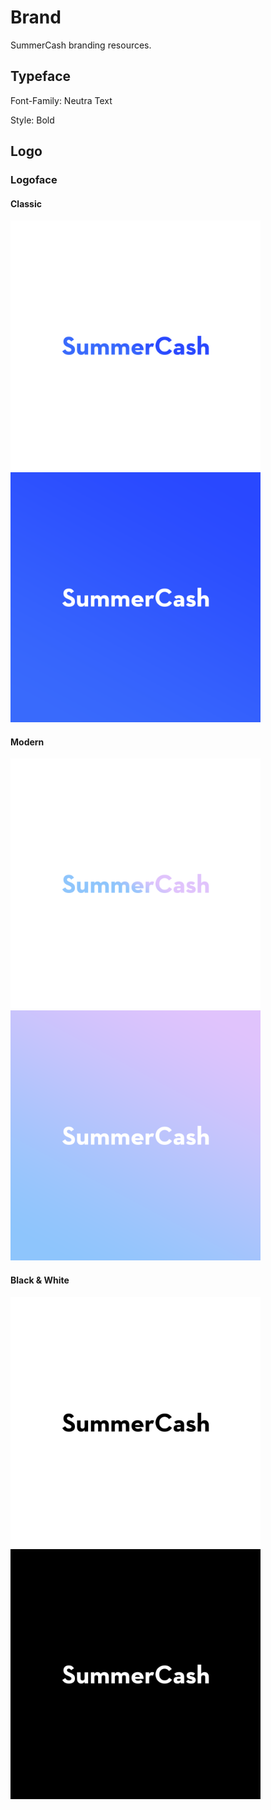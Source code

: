 # Brand

SummerCash branding resources.

## Typeface

Font-Family: Neutra Text

Style: Bold

## Logo

### Logoface

#### Classic

<img src="png/logoface_box_blue_face.png" width="400"/> <img src="png/logoface_box_blue.png" width="400"/>

#### Modern

<img src="png/logoface_box_lavender_face.png" width="400"/> <img src="png/logoface_box_lavender.png" width="400"/>

#### Black & White

<img src="png/logoface_box_black_face.png" width="400"/> <img src="png/logoface_box_black.png" width="400"/>
